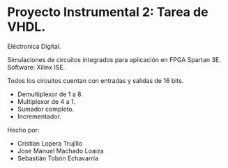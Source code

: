 # Proyecto Instrumental 2: Tarea de VHDL.
Eléctronica Digital.

Simulaciones de circuitos integrados para aplicación en FPGA Spartan 3E.
Software: Xilinx ISE.

Todos los circuitos cuentan con entradas y salidas de 16 bits.
- Demultiplexor de 1 a 8.
- Multiplexor de 4 a 1.
- Sumador completo.
- Incrementador.

Hecho por:
- Cristian Lopera Trujillo
- Jose Manuel Machado Loaiza
- Sebastián Tobón Echavarría
